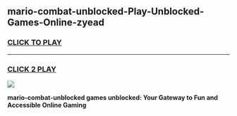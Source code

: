 
## mario-combat-unblocked-Play-Unblocked-Games-Online-zyead
<h3>
<a href="https://premium76.site?title=mario-combat-unblocked&ref=25A">CLICK TO PLAY</a></h3>
<hr>

<h3>
<a href="https://premium76.site?title=mario-combat-unblocked&ref=25A">CLICK 2 PLAY</a>
  
</h3>

<a href="https://premium76.site?title=mario-combat-unblocked&ref=25A"><img src="https://clearcache.store/games.png"></a>


**mario-combat-unblocked games unblocked: Your Gateway to Fun and Accessible Online Gaming**
